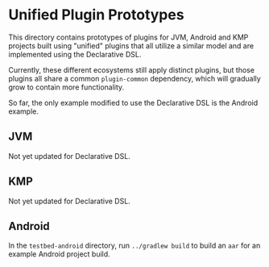 # Unified Plugin Prototypes

This directory contains prototypes of plugins for JVM, Android and KMP projects built using "unified" plugins that all utilize a similar model and are implemented using the Declarative DSL.

Currently, these different ecosystems still apply distinct plugins, but those plugins all share a common `plugin-common` dependency, which will gradually grow to contain more functionality.

So far, the only example modified to use the Declarative DSL is the Android example.

## JVM

Not yet updated for Declarative DSL.

## KMP

Not yet updated for Declarative DSL.

## Android

In the `testbed-android` directory, run `../gradlew build` to build an `aar` for an example Android project build.
